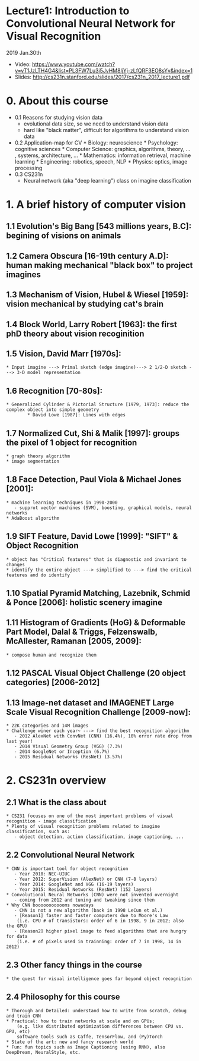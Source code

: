 # Lecture1: Introduction to Convolutional Neural Network for Visual Recognition

2019 Jan.30th
* Video: https://www.youtube.com/watch?v=vT1JzLTH4G4&list=PL3FW7Lu3i5JvHM8ljYj-zLfQRF3EO8sYv&index=1
* Slides: http://cs231n.stanford.edu/slides/2017/cs231n_2017_lecture1.pdf

# 0. About this course
* 0.1 Reasons for studying vision data
	* evolutional data size, so we need to understand vision data
	* hard like "black matter", difficult for algorithms to understand vision data
* 0.2 Application-map for CV
        * Biology: neuroscience
        * Psychology: cognitive sciences
        * Computer Science: graphics, algorithms, theory, ... , systems, architecture, ...
        * Mathematics: information retrieval, machine learning
        * Engineering: robotics, speech, NLP
        * Physics: optics, image processing 
* 0.3 CS231n
	* Neural network (aka "deep learning") class on imagine classification

# 1. A brief history of computer vision
## 1.1 Evolution's Big Bang [543 millions years, B.C]: begining of visions on animals
## 1.2 Camera Obscura [16-19th century A.D]: human making mechanical "black box" to project imagines
## 1.3 Mechanism of Vision, Hubel & Wiesel [1959]: vision mechanical by studying cat's brain
## 1.4 Block World, Larry Robert [1963]: the first phD theory about vision recoginition
## 1.5 Vision, David Marr [1970s]: 
	* Input imagine ---> Primal sketch (edge imagine)---> 2 1/2-D sketch ---> 3-D model representation
## 1.6 Recognition [70-80s]:
	* Generalized Cylinder & Pictorial Structure [1979, 1973]: reduce the complex object into simple geometry
           	* David Lowe [1987]: Lines with edges
## 1.7 Normalized Cut, Shi & Malik [1997]: groups the pixel of 1 object for recognition
	* graph theory algorithm
	* image segmentation
## 1.8 Face Detection, Paul Viola & Michael Jones [2001]:
	* machine learning techniques in 1990-2000 
	   - supprot vector machines (SVM), boosting, graphical models, neural networks
	* AdaBoost algorithm
## 1.9 SIFT Feature, David Lowe [1999]: "SIFT" & Object Recognition
	* object has "Critical features" that is diagnostic and invariant to changes
	* identify the entire object ---> simplified to ---> find the critical features and do identify
## 1.10 Spatial Pyramid Matching, Lazebnik, Schmid & Ponce [2006]: holistic scenery imagine
## 1.11 Histogram of Gradients (HoG) & Deformable Part Model, Dalal & Triggs, Felzenswalb, McAllester, Ramanan [2005, 2009]:
	* compose human and recognize them
## 1.12 PASCAL Visual Object Challenge (20 object categories) [2006-2012]
## 1.13 Image-net dataset and IMAGENET Large Scale Visual Recognition Challenge [2009-now]:
	* 22K categories and 14M images
	* Challenge winer each year~ ---> find the best recognition algorithm
	   - 2012 AlexNet with ConvNet (CNN) (16.4%), 10% error rate drop from last year!
	   - 2014 Visual Geometry Group (VGG) (7.3%)
	   - 2014 GoogleNet or Inception (6.7%)
	   - 2015 Residual Networks (ResNet) (3.57%)

# 2. CS231n overview
## 2.1 What is the class about
	* CS231 focuses on one of the most important problems of visual recognition - image classification
	* Plenty of visual recognition problems related to imagine classification, such as:
	   - object detection, action classification, image captioning, ...
## 2.2 Convolutional Neural Network
	* CNN is important tool for object recognition
	   - Year 2010: NEC-UIUC
	   - Year 2012: SuperVision (AlexNet) or CNN (7-8 layers)
	   - Year 2014: GoogleNet and VGG (16-19 layers)
	   - Year 2015: Residual Networks (ResNet) (152 layers)
	* Convolutional Neural Networks (CNN) were not invented overnight
	   - coming from 2012 and tuning and tweaking since then
	* Why CNN boooooooooooms nowadays
	   - CNN is not a new algorithm (back in 1998 LeCun et al.)
	   - [Reason1] faster and faster computers due to Moore's Law
		(i.e. CPU # of transistors: order of 6 in 1998, 9 in 2012; also the GPU)
	   - [Reason2] higher pixel image to feed algorithms that are hungry for data
		(i.e. # of pixels used in trainning: order of 7 in 1998, 14 in 2012)
## 2.3 Other fancy things in the course
	* the quest for visual intelligence goes far beyond object recognition
## 2.4 Philosophy for this course
	* Thorough and Detailed: understand how to write from scratch, debug and train CNN
	* Practical: how to train networks at scale and on GPUs; 
		(e.g. like distributed optimization differences between CPU vs. GPU, etc)
		software tools such as Caffe, TensorFlow, and (Py)Torch
	* State of the art: new and fancy research world
	* Fun: fun topics such as Image Captioning (using RNN), also DeepDream, NeuralStyle, etc. 	

 
